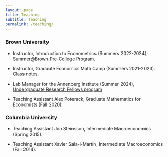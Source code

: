 ```yaml
---
layout: page
title: Teaching
subtitle: Teaching
permalink: /teaching/
---
```


### Brown University

- Instructor, Introduction to Econometrics (Summers 2022-2024); [Summer@Brown Pre-College Program](https://catalog.precollege.brown.edu/detail/CEEC0925).

- Instructor, Graduate Economics Math Camp (Summers 2021-2023). [Class notes](https://mcaceresb.github.io/math-camp).

- Lab Manager for the Annenberg Institute (Summer 2024), [Undergraduate Research Fellows program](https://annenberg.brown.edu/undergrads)

- Teaching Assistant Alex Poterack, Graduate Mathematics for Economists (Fall 2020).

### Columbia University

- Teaching Assistant Jón Steinsson, Intermediate Macroeconomics (Spring 2015).

- Teaching Assistant Xavier Sala-i-Martín, Intermediate Macroeconomics (Fall 2014).
